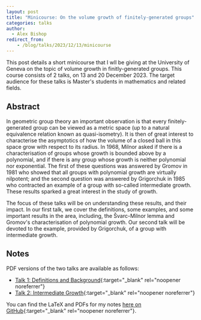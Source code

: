 ```yaml
---
layout: post
title: "Minicourse: On the volume growth of finitely-generated groups"
categories: talks
author:
  - Alex Bishop
redirect_from:
    - /blog/talks/2023/12/13/minicourse
---
```


This post details a short minicourse that I wll be giving at the University of Geneva on the topic of volume growth in finitly-generated groups.
This course consists of 2 talks, on 13 and 20 December 2023.
The target audience for these talks is Master's students in mathematics and related fields.

## Abstract

In geometric group theory an important observation is that every finitely-generated group can be viewed as a metric space (up to a natural equivalence relation known as quasi-isometry). It is then of great interest to characterise the asymptotics of how the volume of a closed ball in this space grow with respect to its radius. In 1968, Milnor asked if there is a characterisation of groups whose growth is bounded above by a polynomial, and if there is any group whose growth is neither polynomial nor exponential. The first of these questions was answered by Gromov in 1981 who showed that all groups with polynomial growth are virtually nilpotent; and the second question was answered by Grigorchuk in 1985 who contracted an example of a group with so-called intermediate growth. These results sparked a great interest in the study of growth.

The focus of these talks will be on understanding these results, and their impact. In our first talk, we cover the definitions, some examples, and some important results in the area, including, the Švarc-Milnor lemma and Gromov's characterisation of polynomial growth. Our second talk will be devoted to the example, provided by Grigorchuk, of a group with intermediate growth.

## Notes

PDF versions of the two talks are available as follows:

 - [Talk 1: Definitions and Background](https://github.com/alexbishop/unige_minicourse_2023_volume_growth/releases/download/v2.0.0/talk1.pdf){:target="_blank" rel="noopener noreferrer"}
 - [Talk 2: Intermediate Growth](https://github.com/alexbishop/unige_minicourse_2023_volume_growth/releases/download/v2.0.0/talk2.pdf){:target="_blank" rel="noopener noreferrer"}

You can find the LaTeX and PDFs for my notes [here on GitHub](https://github.com/alexbishop/unige_minicourse_2023_volume_growth){:target="_blank" rel="noopener noreferrer"}.

